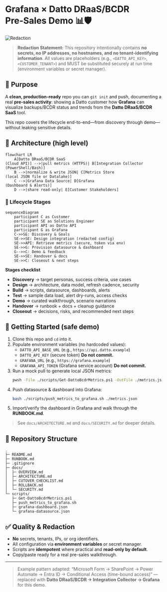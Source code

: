 # Grafana × Datto DRaaS/BCDR Pre‑Sales Demo 📊🛡️

![Redaction](https://img.shields.io/badge/REDACTED-no%20secrets%2C%20no%20IPs%2C%20no%20tenant%20info-brightgreen?style=for-the-badge)

> **Redaction Statement:** This repository intentionally contains **no secrets, no IP addresses, no hostnames, and no tenant-identifying information**. All values are placeholders (e.g., `<DATTO_API_KEY>`, `<CUSTOMER_TENANT>`) and MUST be substituted securely at run time (environment variables or secret manager).

## 🎯 Purpose

A **clean, production-ready** repo you can `git init` and push, documenting a real **pre-sales activity**: showing a Datto customer how **Grafana** can visualize backups/BCDR status and trends from the **Datto DRaaS/BCDR SaaS** tool.

This repo covers the lifecycle end-to-end—from discovery through demo—without leaking sensitive details.

## 🧱 Architecture (high level)

```mermaid
flowchart LR
    A[Datto DRaaS/BCDR SaaS
(Cloud API)] -->|pull metrics (HTTPS)| B[Integration Collector
(PowerShell/Bash)]
    B -->|normalize & write JSON| C[Metrics Store
(local JSON file or Datalake)]
    C -->|Grafana Data Source| D[Grafana
(Dashboard & Alerts)]
    D -->|share read-only| E[Customer Stakeholders]
```

### 🔁 Lifecycle Stages

```mermaid
sequenceDiagram
    participant C as Customer
    participant SE as Solutions Engineer
    participant API as Datto API
    participant G as Grafana
    C->>SE: Discovery & Goals
    SE->>SE: Design integration (redacted config)
    SE->>API: Retrieve metrics (secure, token via env)
    SE->>G: Provision datasource & dashboard
    G-->>C: Demo & feedback
    SE->>SE: Handover & docs
    SE->>C: Closeout & next steps
```

**Stages checklist**
- **Discovery** → target personas, success criteria, use cases
- **Design** → architecture, data model, refresh cadence, security
- **Build** → scripts, datasource, dashboards, alerts
- **Test** → sample data load, alert dry-runs, access checks
- **Demo** → curated walkthrough, scenario narrations
- **Handover** → runbook + docs + cleanup guidance
- **Closeout** → decisions, risks, and recommended next steps

## 🚀 Getting Started (safe demo)

1. Clone this repo and `cd` into it.
2. Populate environment variables (no hardcoded values):
   - `DATTO_API_BASE_URL` (e.g., `https://api.datto.example`)
   - `DATTO_API_KEY` (secure token) **Do not commit.**
   - `GRAFANA_URL` (e.g., `https://grafana.example`)
   - `GRAFANA_API_TOKEN` (Grafana service account) **Do not commit.**
3. Run a mock pull to generate local JSON metrics:
   ```bash
   pwsh -File ./scripts/Get-DattoBcdrMetrics.ps1 -OutFile ./metrics.json
   ```
4. Push datasource & dashboard into Grafana:
   ```bash
   bash ./scripts/push_metrics_to_grafana.sh ./metrics.json
   ```
5. Import/verify the dashboard in Grafana and walk through the **RUNBOOK.md**.

> See `docs/ARCHITECTURE.md` and `docs/SECURITY.md` for deeper details.

## 📂 Repository Structure

```
.
├─ README.md
├─ RUNBOOK.md
├─ .gitignore
├─ docs/
│  ├─ OVERVIEW.md
│  ├─ ARCHITECTURE.md
│  ├─ CUTOVER_CHECKLIST.md
│  ├─ ROLLBACK.md
│  └─ SECURITY.md
└─ scripts/
   ├─ Get-DattoBcdrMetrics.ps1
   ├─ push_metrics_to_grafana.sh
   ├─ grafana-dashboard.json
   └─ grafana-datasource.json
```

## ✅ Quality & Redaction

- **No** secrets, tenants, IPs, or org identifiers.
- All configuration via **environment variables** or secret manager.
- Scripts are **idempotent** where practical and **read-only by default**.
- Copy/paste ready for a real pre-sales walkthrough.

---

> Example pattern adapted: “Microsoft Form → SharePoint → Power Automate → Entra ID → Conditional Access (time-bound access)” — replaced with **Datto DRaaS/BCDR → Integration Collector → Grafana** for this demo.
